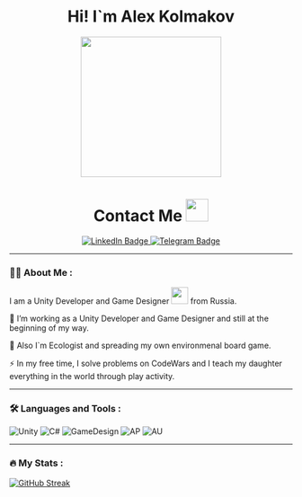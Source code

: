 <div id="header" align="center">

<h1>
  Hi! I`m Alex Kolmakov
</h1>
  
  <img src="https://media.giphy.com/media/k0ijJhqrUP4T2EvmJ1/giphy.gif" width="250"/>


<div id="badges">
  <img src="https://komarev.com/ghpvc/?username=kan-eco&style=flat-square&color=blue" alt=""/>

  <h1>
  Contact Me
  <img src="https://media.giphy.com/media/jJNuOX9MLdq5VRwjXO/giphy.gif" width="40px"/>
</h1>
  
  <a href="https://www.linkedin.com/in/alexkolmakov/">
    <img src="https://img.shields.io/badge/LinkedIn-blue?style=for-the-badge&logo=linkedin&logoColor=white" alt="LinkedIn Badge"/>
  </a>
  <a href="https://t.me/kan_eco">
    <img src="https://img.shields.io/badge/Telegram-blue?style=for-the-badge&logo=Telegram&logoColor=white" alt="Telegram Badge"/>
  </a>
</div>

---

<div id="header" align="left">


### :man_technologist: About Me :

I am a Unity Developer and Game Designer <img src="https://media.giphy.com/media/WUlplcMpOCEmTGBtBW/giphy.gif" width="30"> from Russia.

:mage: I’m working as a Unity Developer and Game Designer and still at the beginning of my way.

:seedling: Also I`m Ecologist and spreading my own environmenal board game.

:zap: In my free time, I solve problems on CodeWars and I teach my daughter everything in the world through play activity.

---

### :hammer_and_wrench: Languages and Tools :

![Unity](https://img.shields.io/badge/Unity-black?logo=Unity&logoColor=white)
![C#](https://img.shields.io/badge/C%23-violent?logo=C%23&logoColor=white)
![GameDesign](https://img.shields.io/badge/Game%20Design-green?logo=Game%20Design&logoColor=white)
![AP](https://img.shields.io/badge/Adobe%20Photoshop-orange?logo=Adobe%20Photoshop&logoColor=white)
![AU](https://img.shields.io/badge/Adobe%20Audition-blue?logo=Adobe%20Audition&logoColor=white)

---

### :fire: My Stats :

[![GitHub Streak](https://streak-stats.demolab.com?user=kan-eco&theme=transparent&hide_border=true&mode=weekly&fire=FF2222&dates=2C68F6&currStreakLabel=2C68F6&currStreakNum=2C68F6)](https://git.io/streak-stats)

</div>
